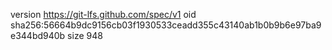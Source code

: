 version https://git-lfs.github.com/spec/v1
oid sha256:56664b9dc9156cb03f1930533ceadd355c43140ab1b0b9b6e97ba9e344bd940b
size 948
